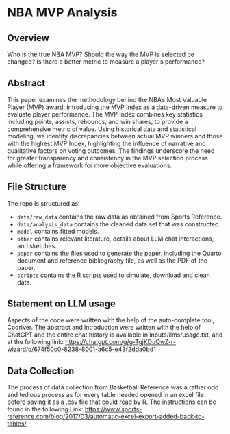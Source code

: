 # NBA MVP Analysis

## Overview
Who is the true NBA MVP? Should the way the MVP is selected be changed? Is there a better metric to measure a player's performance?

## Abstract

This paper examines the methodology behind the NBA’s Most Valuable Player (MVP) award, introducing the MVP Index as a data-driven measure to evaluate player performance. The MVP Index combines key statistics, including points, assists, rebounds, and win shares, to provide a comprehensive metric of value. Using historical data and statistical modeling, we identify discrepancies between actual MVP winners and those with the highest MVP Index, highlighting the influence of narrative and qualitative factors on voting outcomes. The findings underscore the need for greater transparency and consistency in the MVP selection process while offering a framework for more objective evaluations.


## File Structure

The repo is structured as:

-   `data/raw_data` contains the raw data as obtained from Sports Reference.
-   `data/analysis_data` contains the cleaned data set that was constructed.
-   `model` contains fitted models. 
-   `other` contains relevant literature, details about LLM chat interactions, and sketches.
-   `paper` contains the files used to generate the paper, including the Quarto document and reference bibliography file, as well as the PDF of the paper. 
-   `scripts` contains the R scripts used to simulate, download and clean data.


## Statement on LLM usage

Aspects of the code were written with the help of the auto-complete tool, Codriver. The abstract and introduction were written with the help of ChatGPT and the entire chat history is available in inputs/llms/usage.txt, and at the following link: https://chatgpt.com/g/g-TgjKDuQwZ-r-wizard/c/674f50c0-8238-8001-a6c5-e43f2dda0bd1

## Data Collection

The process of data collection from Basketball Reference was a rather odd and tedious process as for every table needed opened in an excel file before saving it as a .csv file that could read by R. The instructions can be found in the following Link:
https://www.sports-reference.com/blog/2017/03/automatic-excel-export-added-back-to-tables/
